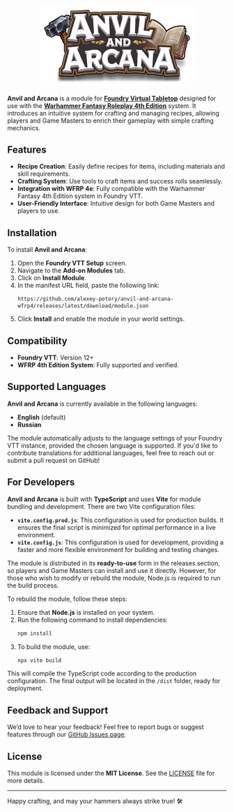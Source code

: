 <div align="center">
   <img alt="logotype" src="./logo.png" width="350px">
</div>

**Anvil and Arcana** is a module for **[Foundry Virtual Tabletop](https://foundryvtt.com/)** designed for use with the **[Warhammer Fantasy Roleplay 4th Edition](https://foundryvtt.com/packages/wfrp4e)** system. It introduces an intuitive system for crafting and managing recipes, allowing players and Game Masters to enrich their gameplay with simple crafting mechanics.

## Features

- **Recipe Creation**: Easily define recipes for items, including materials and skill requirements.
- **Crafting System**: Use tools to craft items and success rolls seamlessly.
- **Integration with WFRP 4e**: Fully compatible with the Warhammer Fantasy 4th Edition system in Foundry VTT.
- **User-Friendly Interface**: Intuitive design for both Game Masters and players to use.

## Installation

To install **Anvil and Arcana**:
1. Open the **Foundry VTT Setup** screen.
2. Navigate to the **Add-on Modules** tab.
3. Click on **Install Module**.
4. In the manifest URL field, paste the following link:
   ```
   https://github.com/alexey-potory/anvil-and-arcana-wfrp4/releases/latest/download/module.json
   ```
5. Click **Install** and enable the module in your world settings.

## Compatibility

- **Foundry VTT**: Version 12+
- **WFRP 4th Edition System**: Fully supported and verified.

## Supported Languages

**Anvil and Arcana** is currently available in the following languages:
- **English** (default)
- **Russian**

The module automatically adjusts to the language settings of your Foundry VTT instance, provided the chosen language is supported. If you'd like to contribute translations for additional languages, feel free to reach out or submit a pull request on GitHub!

## For Developers

**Anvil and Arcana** is built with **TypeScript** and uses **Vite** for module bundling and development. There are two Vite configuration files:

- **`vite.config.prod.js`**: This configuration is used for production builds. It ensures the final script is minimized for optimal performance in a live environment.
- **`vite.config.js`**: This configuration is used for development, providing a faster and more flexible environment for building and testing changes.

The module is distributed in its **ready-to-use** form in the releases section, so players and Game Masters can install and use it directly. However, for those who wish to modify or rebuild the module, Node.js is required to run the build process.

To rebuild the module, follow these steps:
1. Ensure that **Node.js** is installed on your system.
2. Run the following command to install dependencies:
   ```bash
   npm install
   ```
3. To build the module, use:
   ```bash
   npx vite build
   ```
This will compile the TypeScript code according to the production configuration. The final output will be located in the `/dist` folder, ready for deployment.

## Feedback and Support

We’d love to hear your feedback! Feel free to report bugs or suggest features through our [GitHub Issues page](https://github.com/alexey-potory/anvil-and-arcana-wfrp4/issues).

## License

This module is licensed under the **MIT License**. See the [LICENSE](./LICENSE) file for more details.

---

Happy crafting, and may your hammers always strike true! 🛠️
